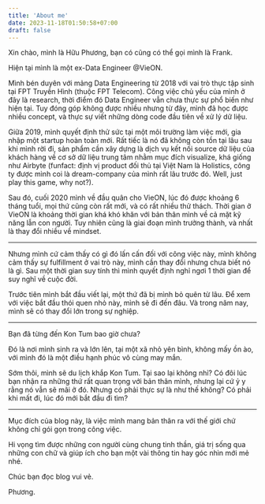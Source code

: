 ```yaml
---
title: 'About me'
date: 2023-11-18T01:50:58+07:00
draft: false
---
```

Xin chào, mình là Hữu Phương, bạn có cũng có thể gọi mình là Frank.

Hiện tại mình là một ex-Data Engineer @VieON.

Mình bén duyên với mảng Data Engineering từ 2018 với vai trò thực tập sinh tại FPT Truyền Hình (thuộc FPT Telecom). Công việc chủ yếu của mình ở đây là research, thời điểm đó Data Engineer vẫn chưa thực sự phổ biến như hiện tại. Tuy đóng góp không được nhiều nhưng từ đây, mình đã học được nhiều concept, và thực sự viết những dòng code đầu tiên về xử lý dữ liệu.

Giữa 2019, mình quyết định thử sức tại một môi trường làm việc mới, gia nhập một startup hoàn toàn mới. Rất tiếc là nó đã không còn tồn tại lâu sau khi mình rời đi, sản phẩm cần xây dựng là dịch vụ kết nối source dữ liệu của khách hàng về cơ sở dữ liệu trung tâm nhằm mục đích visualize, khá giống như Airbyte (funfact: định vị product đối thủ tại Việt Nam là Holistics, công ty được mình coi là dream-company của mình rất lâu trước đó. Well, just play this game, why not?).

Sau đó, cuối 2020 mình về đầu quân cho VieON, lúc đó được khoảng 6 tháng tuổi, mọi thứ cũng còn rất mới, và có rất nhiều thử thách. Thời gian ở VieON là khoảng thời gian khá khó khăn với bản thân mình về cả mặt kỹ năng lẫn con người. Tuy nhiên cũng là giai đoạn mình trưởng thành, và nhất là thay đổi nhiều về mindset.

---
Nhưng mình cứ cảm thấy có gì đó lấn cấn đối với công việc này, mình không cảm thấy sự fulfillment ở vai trò này, mình cần thay đổi nhưng chưa biết nó là gì. Sau một thời gian suy tính thì mình quyết định nghỉ ngơi 1 thời gian để suy nghĩ về cuộc đời.

Trước tiên mình bắt đầu viết lại, một thứ đã bị mình bỏ quên từ lâu. Để xem với việc bắt đầu thói quen nhỏ này, mình sẽ đi đến đâu.
Và trong năm nay, mình sẽ có thay đổi lớn trong sự nghiệp.

---
Bạn đã từng đến Kon Tum bao giờ chưa?

Đó là nơi mình sinh ra và lớn lên, tại một xã nhỏ yên bình, không mấy ồn ào, với mình đó là một điều hạnh phúc vô cùng may mắn.

Sớm thôi, mình sẽ du lịch khắp Kon Tum. Tại sao lại không nhỉ? Có đôi lúc bạn nhận ra những thứ rất quan trọng với bản thân mình, nhưng lại cứ ỷ y rằng nó vẫn sẽ mãi ở đó. Nhưng có phải thực sự là như thế không? Có phải khi mất đi, lúc đó mới bắt đầu đi tìm?

---
Mục đích của blog này, là việc mình mang bản thân ra với thế giới chứ không chỉ gói gọn trong công việc.

Hi vọng tìm được những con người cùng chung tinh thần, giá trị sống qua những con chữ và giúp ích cho bạn một vài thông tin hay góc nhìn mới mẻ nhé.

Chúc bạn đọc blog vui vẻ.

Phương.
